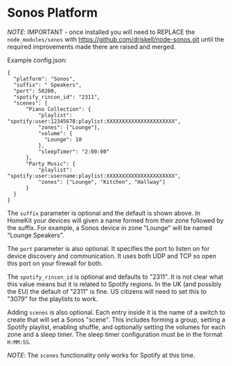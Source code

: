 
# Sonos Platform

*NOTE*: IMPORTANT - once installed you will need to REPLACE the
`node_modules/sonos` with https://github.com/driskell/node-sonos.git until the
required improvements made there are raised and merged.

Example config.json:

```
{
  "platform": "Sonos",
  "suffix": " Speakers",
  "port": 50200,
  "spotify_rincon_id": "2311",
  "scenes": {
      "Piano Collection": {
          "playlist": "spotify:user:12345678:playlist:XXXXXXXXXXXXXXXXXXXXXX",
          "zones": ["Lounge"],
          "volume": {
            "Lounge": 10
          },
          "sleepTimer": "2:00:00"
      },
      "Party Music": {
          "playlist": "spotify:user:username:playlist:XXXXXXXXXXXXXXXXXXXXXX",
          "zones": ["Lounge", "Kitchen", "Hallway"]
      }
  }
}
```

The `suffix` parameter is optional and the default is shown above. In HomeKit
your devices will given a name formed from their zone followed by the suffix.
For example, a Sonos device in zone "Lounge" will be named "Lounge Speakers".

The `port` parameter is also optional. It specifies the port to listen on for
device discovery and communication. It uses both UDP and TCP so open this port
on your firewall for both.

The `spotify_rincon_id` is optional and defaults to "2311". It is not clear what
this value means but it is related to Spotify regions. In the UK (and possibly
the EU) the default of "2311" is fine. US citizens will need to set this to
"3079" for the playlists to work.

Adding `scenes` is also optional. Each entry inside it is the name of a switch
to create that will set a Sonos "scene". This includes forming a group, setting
a Spotify playlist, enabling shuffle, and optionally setting the volumes for
each zone and a sleep timer. The sleep timer configuration must be in the format
`H:MM:SS`.

*NOTE*: The `scenes` functionality only works for Spotify at this time.
